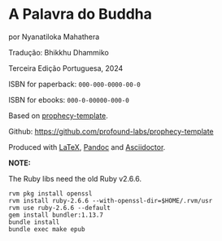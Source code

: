 A Palavra do Buddha
==============

por Nyanatiloka Mahathera

Tradução: Bhikkhu Dhammiko

Terceira Edição Portuguesa, 2024

ISBN for paperback: `000-000-0000-00-0`

ISBN for ebooks: `000-0-00000-000-0`

Based on [prophecy-template].

Github: <https://github.com/profound-labs/prophecy-template>

Produced with [LaTeX], [Pandoc] and [Asciidoctor].

[prophecy-template]: https://github.com/profound-labs/prophecy-template

[LaTeX]: http://latex-project.org/

[Pandoc]: http://pandoc.org/

[Asciidoctor]: http://asciidoctor.org/

**NOTE:**

The Ruby libs need the old Ruby v2.6.6.

``` shell
rvm pkg install openssl
rvm install ruby-2.6.6 --with-openssl-dir=$HOME/.rvm/usr
rvm use ruby-2.6.6 --default
gem install bundler:1.13.7
bundle install
bundle exec make epub
```
